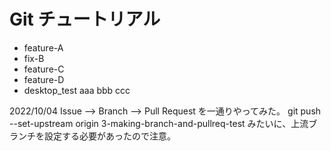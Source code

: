 # Git チュートリアル

  - feature-A
  - fix-B
  - feature-C
  - feature-D
  - desktop_test
aaa
bbb
ccc


2022/10/04
Issue --> Branch --> Pull Request を一通りやってみた。
git push --set-upstream origin 3-making-branch-and-pullreq-test
みたいに、上流ブランチを設定する必要があったので注意。
